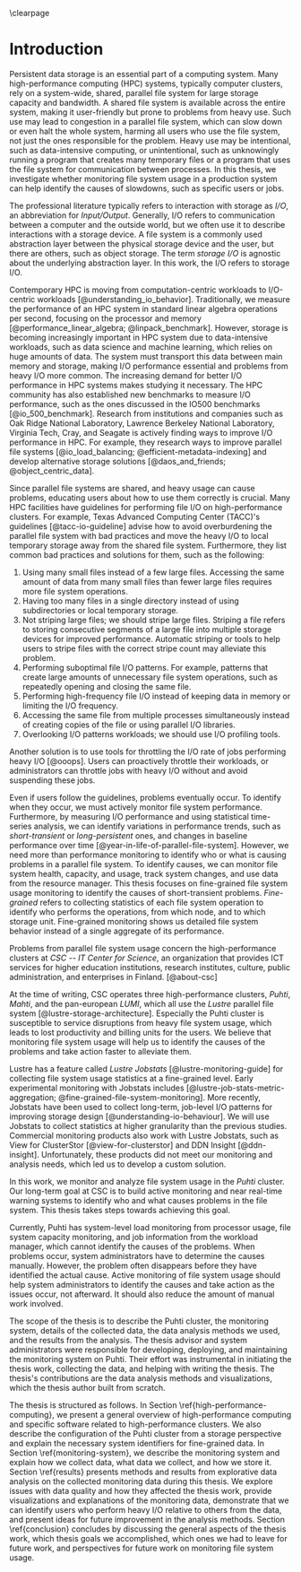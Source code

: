 \clearpage

# Introduction
Persistent data storage is an essential part of a computing system.
Many high-performance computing (HPC) systems, typically computer clusters, rely on a system-wide, shared, parallel file system for large storage capacity and bandwidth.
A shared file system is available across the entire system, making it user-friendly but prone to problems from heavy use.
Such use may lead to congestion in a parallel file system, which can slow down or even halt the whole system, harming all users who use the file system, not just the ones responsible for the problem.
Heavy use may be intentional, such as data-intensive computing, or unintentional, such as unknowingly running a program that creates many temporary files or a program that uses the file system for communication between processes.
In this thesis, we investigate whether monitoring file system usage in a production system can help identify the causes of slowdowns, such as specific users or jobs.

The professional literature typically refers to interaction with storage as *I/O*, an abbreviation for *Input/Output*.
Generally, I/O refers to communication between a computer and the outside world, but we often use it to describe interactions with a storage device.
A file system is a commonly used abstraction layer between the physical storage device and the user, but there are others, such as object storage.
The term *storage I/O* is agnostic about the underlying abstraction layer.
In this work, the I/O refers to storage I/O.

<!-- TODO: greater need for understanding I/O performance and behavior  -->
<!-- TODO: [@toward_understanding_io_behavior] -->
Contemporary HPC is moving from computation-centric workloads to I/O-centric workloads [@understanding_io_behavior].
Traditionally, we measure the performance of an HPC system in standard linear algebra operations per second, focusing on the processor and memory [@performance_linear_algebra; @linpack_benchmark].
However, storage is becoming increasingly important in HPC system due to data-intensive workloads, such as data science and machine learning, which relies on huge amounts of data.
The system must transport this data between main memory and storage, making I/O performance essential and problems from heavy I/O more common.
The increasing demand for better I/O performance in HPC systems makes studying it necessary.
The HPC community has also established new benchmarks to measure I/O performance, such as the ones discussed in the IO500 benchmarks [@io_500_benchmark].
Research from institutions and companies such as Oak Ridge National Laboratory, Lawrence Berkeley National Laboratory, Virginia Tech, Cray, and Seagate is actively finding ways to improve I/O performance in HPC.
For example, they research ways to improve parallel file systems [@io_load_balancing; @efficient-metadata-indexing] and develop alternative storage solutions [@daos_and_friends; @object_centric_data].

Since parallel file systems are shared, and heavy usage can cause problems, educating users about how to use them correctly is crucial.
Many HPC facilities have guidelines for performing file I/O on high-performance clusters.
For example, Texas Advanced Computing Center (TACC)'s guidelines [@tacc-io-guideline] advise how to avoid overburdening the parallel file system with bad practices and move the heavy I/O to local temporary storage away from the shared file system.
Furthermore, they list common bad practices and solutions for them, such as the following:

1) Using many small files instead of a few large files.
  Accessing the same amount of data from many small files than fewer large files requires more file system operations.
2) Having too many files in a single directory instead of using subdirectories or local temporary storage.
3) Not striping large files; we should stripe large files.
  Striping a file refers to storing consecutive segments of a large file into multiple storage devices for improved performance.
  Automatic striping or tools to help users to stripe files with the correct stripe count may alleviate this problem.
4) Performing suboptimal file I/O patterns.
  For example, patterns that create large amounts of unnecessary file system operations, such as repeatedly opening and closing the same file.
5) Performing high-frequency file I/O instead of keeping data in memory or limiting the I/O frequency.
6) Accessing the same file from multiple processes simultaneously instead of creating copies of the file or using parallel I/O libraries.
7) Overlooking I/O patterns workloads; we should use I/O profiling tools.

Another solution is to use tools for throttling the I/O rate of jobs performing heavy I/O [@ooops].
Users can proactively throttle their workloads, or administrators can throttle jobs with heavy I/O without and avoid suspending these jobs.

Even if users follow the guidelines, problems eventually occur.
To identify when they occur, we must actively monitor file system performance.
Furthermore, by measuring I/O performance and using statistical time-series analysis, we can identify variations in performance trends, such as *short-transient* or *long-persistent* ones, and changes in baseline performance over time [@year-in-life-of-parallel-file-system].
However, we need more than performance monitoring to identify who or what is causing problems in a parallel file system.
To identify causes, we can monitor file system health, capacity, and usage, track system changes, and use data from the resource manager.
This thesis focuses on fine-grained file system usage monitoring to identify the causes of short-transient problems.
*Fine-grained* refers to collecting statistics of each file system operation to identify who performs the operations, from which node, and to which storage unit.
Fine-grained monitoring shows us detailed file system behavior instead of a single aggregate of its performance.

Problems from parallel file system usage concern the high-performance clusters at *CSC -- IT Center for Science*, an organization that provides ICT services for higher education institutions, research institutes, culture, public administration, and enterprises in Finland.
[@about-csc]
<!-- These services include high-performance computing, cloud computing, data storage, network services, training, and technical support. -->
At the time of writing, CSC operates three high-performance clusters, *Puhti*, *Mahti*, and the pan-european *LUMI*, which all use the *Lustre* parallel file system [@lustre-storage-architecture].
Especially the Puhti cluster is susceptible to service disruptions from heavy file system usage, which leads to lost productivity and billing units for the users.
We believe that monitoring file system usage will help us to identify the causes of the problems and take action faster to alleviate them.

Lustre has a feature called *Lustre Jobstats* [@lustre-monitoring-guide] for collecting file system usage statistics at a fine-grained level.
Early experimental monitoring with Jobstats includes [@lustre-job-stats-metric-aggregation; @fine-grained-file-system-monitoring].
More recently, Jobstats have been used to collect long-term, job-level I/O patterns for improving storage design [@understanding-io-behaviour].
We will use Jobstats to collect statistics at higher granularity than the previous studies.
Commercial monitoring products also work with Lustre Jobstats, such as View for ClusterStor [@view-for-clusterstor] and DDN Insight [@ddn-insight].
Unfortunately, these products did not meet our monitoring and analysis needs, which led us to develop a custom solution.

In this work, we monitor and analyze file system usage in the *Puhti* cluster.
Our long-term goal at CSC is to build active monitoring and near real-time warning systems to identify who and what causes problems in the file system.
This thesis takes steps towards achieving this goal.
<!-- Real-time monitoring should provide valuable information for improving the usability and throughput of the system. -->
Currently, Puhti has system-level load monitoring from processor usage, file system capacity monitoring, and job information from the workload manager, which cannot identify the causes of the problems.
When problems occur, system administrators have to determine the causes manually.
However, the problem often disappears before they have identified the actual cause.
Active monitoring of file system usage should help system administrators to identify the causes and take action as the issues occur, not afterward.
It should also reduce the amount of manual work involved.

The scope of the thesis is to describe the Puhti cluster, the monitoring system, details of the collected data, the data analysis methods we used, and the results from the analysis.
The thesis advisor and system administrators were responsible for developing, deploying, and maintaining the monitoring system on Puhti.
Their effort was instrumental in initiating the thesis work, collecting the data, and helping with writing the thesis.
The thesis's contributions are the data analysis methods and visualizations, which the thesis author built from scratch.

The thesis is structured as follows.
In Section \ref{high-performance-computing}, we present a general overview of high-performance computing and specific software related to high-performance clusters.
We also describe the configuration of the Puhti cluster from a storage perspective and explain the necessary system identifiers for fine-grained data.
In Section \ref{monitoring-system}, we describe the monitoring system and explain how we collect data, what data we collect, and how we store it.
Section \ref{results} presents methods and results from explorative data analysis on the collected monitoring data during this thesis.
We explore issues with data quality and how they affected the thesis work, provide visualizations and explanations of the monitoring data, demonstrate that we can identify users who perform heavy I/O relative to others from the data, and present ideas for future improvement in the analysis methods.
Section \ref{conclusion} concludes by discussing the general aspects of the thesis work, which thesis goals we accomplished, which ones we had to leave for future work, and perspectives for future work on monitoring file system usage.
